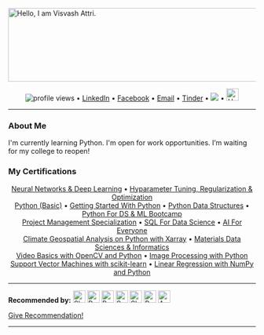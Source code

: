 <html>
  
<head>
</head>

<body>
<a href="https://github.com/visvash?tab=repositories"><img border="0" alt="Hello, I am Visvash Attri." src="https://user-images.githubusercontent.com/44068838/102277599-879acc00-3f4e-11eb-99df-5778f1fbbd9d.png" width="1250" height="150"></a>

<p align="center">
  <img src="https://komarev.com/ghpvc/?username=visvash&color=green&style=plastic" alt="profile views"> •  
  <a href="https://www.linkedin.com/in/visvash-attri/">LinkedIn</a>  •
  <a href="https://www.facebook.com/visvash.attri/">Facebook</a> •
  <a href="mailto:visvashattri303@gmail.com">Email</a> •
  <a href="https://www.homemade-gifts-made-easy.com/image-files/funny-love-quotes-vitamin-me.png">Tinder</a> •
  <img src="https://img.shields.io/github/followers/visvash?label=Follow&style=social"> •
  <a href="https://www.hackerrank.com/visvash_attri" title="visvash_attri"><img border="0" alt="HackerRank" src="https://res-1.cloudinary.com/crunchbase-production/image/upload/c_lpad,f_auto,q_auto:eco/lqlkg85sw4sgmp2xvznh" width="25"  height="25"></a>
</p>

---

<h3> About Me </h3>
<p>I'm currently learning Python.
I'm open for work opportunities.
I’m waiting for my college to reopen!</p>


  ### My Certifications
  <p align="center">
    <a href="https://www.coursera.org/account/accomplishments/verify/YUQ4PG6W2BUD">Neural Networks & Deep Learning</a> •
    <a href="https://www.coursera.org/account/accomplishments/verify/VYBTNSED6J52">Hyparameter Tuning, Regularization & Optimization</a><br>
    <a href="https://www.hackerrank.com/certificates/ac3e2dc73a5f">Python (Basic)</a> •
    <a href="https://www.coursera.org/account/accomplishments/verify/E7R4CT7R6FF8">Getting Started With Python</a> •
    <a href="https://www.coursera.org/account/accomplishments/verify/W42Q8748XXEK">Python Data Structures</a> •
    <a href="https://www.udemy.com/certificate/UC-da98546b-09e1-47d0-8269-ef81c9e9abd5/">Python For DS & ML Bootcamp</a><br>
    <a href="https://www.coursera.org/account/accomplishments/specialization/FQG294ZB7JE8">Project Management Specialization</a> •
    <a href="https://www.coursera.org/account/accomplishments/verify/6VT9V8TJAS6V">SQL For Data Science</a> •
    <a href="https://www.coursera.org/account/accomplishments/verify/9SDA8R2678YQ">AI For Everyone</a><br>
    <a href="https://www.coursera.org/account/accomplishments/verify/HE5MUAQM7T3K">Climate Geospatial Analysis on Python with Xarray</a> • 
    <a href="https://www.coursera.org/account/accomplishments/verify/YX4GY3RAZKRN">Materials Data Sciences & Informatics</a><br>
    <a href="https://www.coursera.org/account/accomplishments/verify/DYS7UJHG7YBH">Video Basics with OpenCV and Python</a> •
    <a href="https://www.coursera.org/account/accomplishments/verify/S3ARHYQD6F85">Image Processing with Python</a><br>
    <a href="https://www.coursera.org/account/accomplishments/verify/DKZGCML7D5CU">Support Vector Machines with scikit-learn</a> •
    <a href="https://www.coursera.org/account/accomplishments/verify/97YQUL8KL4AJ">Linear Regression with NumPy and Python</a>
  </p>
  
---
<b>Recommended by:</b> <a href="https://github.com/Shreyansh1610" title="Shreyansh Jain"><img border="0.5" alt="Shreyansh Jain" src="https://avatars0.githubusercontent.com/u/46454689?s=460&u=c51d4e1224f3ccf43fc108ea9ea1aa25693d4d50&v=4" width="25" height="25"></a> <a href="https://github.com/ItZ-Debaditya" title="Debaditya Barman"><img border="0.5" alt="Debaditya Barman" src="https://avatars0.githubusercontent.com/u/53126412?s=460&u=7671f560324b3f0b0ac9a804ad80eb7f08423d70&v=4" width="25" height="25"></a> <a href="https://github.com/RupinSamria" title="Rupin Samaria"><img border="0.5" alt="Rupin Samaria" src="https://avatars0.githubusercontent.com/u/43100245?s=460&u=3cfa69d9e94c9e166c1fd3f55f948789369a0558&v=4" width="25" height="25"></a> <a href="https://github.com/SanjeevKrishnan" title="Sanjeev Krishnan"><img border="0.5" alt="Sanjeev Krishnan" src="https://avatars3.githubusercontent.com/u/48995612?s=460&u=3234f6da21e7fb67cd6ee4f6e99fa0de85515b60&v=4" width="25" height="25"></a> <a href="https://github.com/sheetalojha" title="Sheetal Ojha"><img border="0.5" alt="Sheetal Ojha" src="https://avatars.githubusercontent.com/u/52096644?v=4" width="25" height="25"></a> <a href="https://github.com/c0deek" title="Prateek Tripathi"><img border="0.5" alt="Prateek Tripathi" src="https://avatars1.githubusercontent.com/u/50200305?s=460&u=905b6d3f3615840d7e1afa9f5b25031f899aad56&v=4" width="25" height="25"></a> <a href="https://github.com/aayush61" title="Aayush Singhal"><img border="0.5" alt="Aayush Singhal" src="https://avatars1.githubusercontent.com/u/43709555?s=460&v=4" width="25" height="25"></a>

<a href="https://github.com/visvash/visvash/issues/new?assignees=&labels=&template=recommend-visvash-attri.md&title=">Give Recommendation!</a>

---
</body>
</html>
